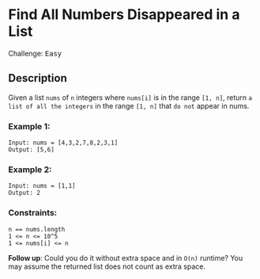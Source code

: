 # Find All Numbers Disappeared in a List

Challenge: <kbd>Easy</kbd>

## Description

Given a list `nums` of `n` integers where `nums[i]` is in the range `[1, n]`, return
`a list of all the integers` in the range `[1, n]` that `do not` appear in nums.

### Example 1:
    Input: nums = [4,3,2,7,8,2,3,1]
    Output: [5,6]

### Example 2:
    Input: nums = [1,1]
    Output: 2

### Constraints:
    n == nums.length
    1 <= n <= 10^5
    1 <= nums[i] <= n

**Follow up**: Could you do it without extra space and in `O(n)` runtime? You may
assume the returned list does not count as extra space.
